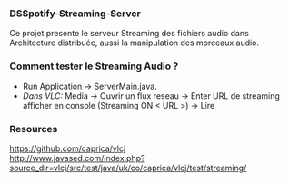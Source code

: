 ### DSSpotify-Streaming-Server

Ce projet presente le serveur Streaming des fichiers audio dans Architecture distribuée, 
aussi la manipulation des morceaux audio.

### Comment tester le Streaming Audio ?
- Run Application -> ServerMain.java. </br>
- _Dans VLC:_ Media -> Ouvrir un flux reseau -> Enter URL de streaming afficher en console (Streaming ON < URL >) -> Lire

### Resources
https://github.com/caprica/vlcj </br>
http://www.javased.com/index.php?source_dir=vlcj/src/test/java/uk/co/caprica/vlcj/test/streaming/